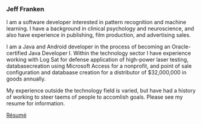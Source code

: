 ### Jeff Franken

I am a software developer interested in pattern recognition and machine learning. I have a background in clinical psychology and neuroscience, and also have experience in publishing, film production, and advertising sales.

I am a Java and Android developer in the process of becoming an Oracle-certified Java Developer I. Within the technology sector I have experience working with Log Sat for defense application of high-power laser testing, databasecreation using Microsoft Access for a nonprofit, and point of sale configuration and databaase creation for a distributor of $32,000,000 in goods annually. 

My experience outside the technology field is varied, but have had a history of working to steer taems of people to accomlish goals. Please see my resume for information.


[R&eacute;sum&eacute;](resume.md)

